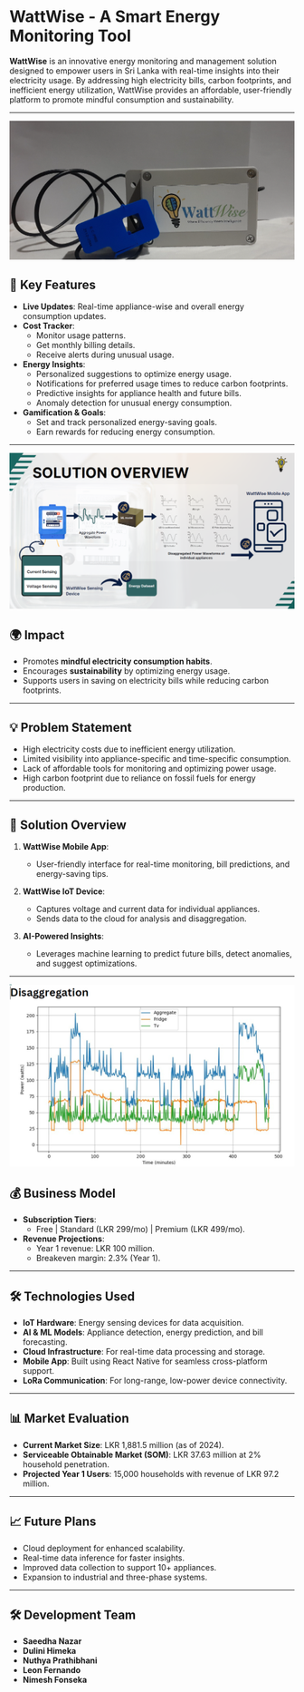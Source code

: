 # WattWise - A Smart Energy Monitoring Tool

**WattWise** is an innovative energy monitoring and management solution designed to empower users in Sri Lanka with real-time insights into their electricity usage. By addressing high electricity bills, carbon footprints, and inefficient energy utilization, WattWise provides an affordable, user-friendly platform to promote mindful consumption and sustainability.

---
![WattWise IoT Device](./Images/Capture1.PNG)
## 🔑 Key Features

- **Live Updates**: Real-time appliance-wise and overall energy consumption updates.
- **Cost Tracker**:  
  - Monitor usage patterns.  
  - Get monthly billing details.  
  - Receive alerts during unusual usage.  
- **Energy Insights**:  
  - Personalized suggestions to optimize energy usage.  
  - Notifications for preferred usage times to reduce carbon footprints.  
  - Predictive insights for appliance health and future bills.  
  - Anomaly detection for unusual energy consumption.  
- **Gamification & Goals**:  
  - Set and track personalized energy-saving goals.  
  - Earn rewards for reducing energy consumption.  

---
![Project Overview](./Images/Capture2.PNG)
## 🌍 Impact

- Promotes **mindful electricity consumption habits**.  
- Encourages **sustainability** by optimizing energy usage.  
- Supports users in saving on electricity bills while reducing carbon footprints.

---

## 💡 Problem Statement

- High electricity costs due to inefficient energy utilization.
- Limited visibility into appliance-specific and time-specific consumption.
- Lack of affordable tools for monitoring and optimizing power usage.
- High carbon footprint due to reliance on fossil fuels for energy production.

---

## 📱 Solution Overview

1. **WattWise Mobile App**:  
   - User-friendly interface for real-time monitoring, bill predictions, and energy-saving tips.  

2. **WattWise IoT Device**:  
   - Captures voltage and current data for individual appliances.  
   - Sends data to the cloud for analysis and disaggregation.  

3. **AI-Powered Insights**:  
   - Leverages machine learning to predict future bills, detect anomalies, and suggest optimizations.  

---
![Current Results](./Images/Capture.PNG)

## 💰 Business Model

- **Subscription Tiers**:  
  - Free | Standard (LKR 299/mo) | Premium (LKR 499/mo).  
- **Revenue Projections**:  
  - Year 1 revenue: LKR 100 million.  
  - Breakeven margin: 2.3% (Year 1).

---

## 🛠️ Technologies Used

- **IoT Hardware**: Energy sensing devices for data acquisition.  
- **AI & ML Models**: Appliance detection, energy prediction, and bill forecasting.  
- **Cloud Infrastructure**: For real-time data processing and storage.  
- **Mobile App**: Built using React Native for seamless cross-platform support.  
- **LoRa Communication**: For long-range, low-power device connectivity.

---

## 📊 Market Evaluation

- **Current Market Size**: LKR 1,881.5 million (as of 2024).  
- **Serviceable Obtainable Market (SOM)**: LKR 37.63 million at 2% household penetration.  
- **Projected Year 1 Users**: 15,000 households with revenue of LKR 97.2 million.

---



## 📈 Future Plans

- Cloud deployment for enhanced scalability.  
- Real-time data inference for faster insights.  
- Improved data collection to support 10+ appliances.  
- Expansion to industrial and three-phase systems.  

---

## 🛠️ Development Team

- **Saeedha Nazar**  
- **Dulini Himeka**  
- **Nuthya Prathibhani**  
- **Leon Fernando**  
- **Nimesh Fonseka**  



